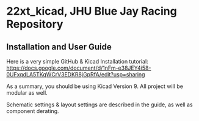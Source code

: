 # 22xt_kicad, JHU Blue Jay Racing Repository


## Installation and User Guide
Here is a very simple GitHub & Kicad Installation tutorial: https://docs.google.com/document/d/1nFm-e38JEY4i58-0UFxqdLA5TKqWCrV3EDKR8jGpRfA/edit?usp=sharing 

As a summary, you should be using Kicad Version 9. All project will be modular as well. 

Schematic settings & layout settings are described in the guide, as well as component derating.
